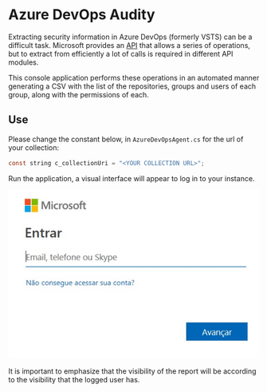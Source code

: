 # Azure DevOps Audity

Extracting security information in Azure DevOps (formerly VSTS) can be a difficult task.
Microsoft provides an [API](https://docs.microsoft.com/en-us/rest/api/azure/devops/?view=azure-devops-rest-5.0) that allows a series of operations, but to extract from efficiently a lot of calls is required in different API modules.

This console application performs these operations in an automated manner generating a CSV with the list of the repositories, groups and users of each group, along with the permissions of each.

## Use
Please change the constant below, in `AzureDevOpsAgent.cs` for the url of your collection:

```c
const string c_collectionUri = "<YOUR COLLECTION URL>";
```

Run the application, a visual interface will appear to log in to your instance. 

![Example Login](img/login-example.jpeg)

It is important to emphasize that the visibility of the report will be according to the visibility that the logged user has.

